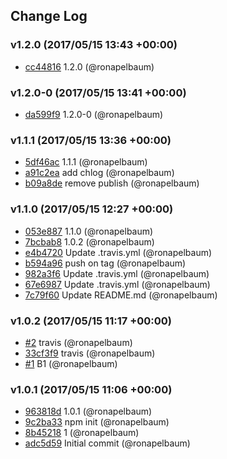 ## Change Log

### v1.2.0 (2017/05/15 13:43 +00:00)
- [cc44816](https://github.com/ronapelbaum/npm-version-test/commit/cc44816ee169f732e3c40e11a8a8f74da3eb4c6a) 1.2.0 (@ronapelbaum)

### v1.2.0-0 (2017/05/15 13:41 +00:00)
- [da599f9](https://github.com/ronapelbaum/npm-version-test/commit/da599f96184c4ec22000e93de3a1656d0710deab) 1.2.0-0 (@ronapelbaum)

### v1.1.1 (2017/05/15 13:36 +00:00)
- [5df46ac](https://github.com/ronapelbaum/npm-version-test/commit/5df46ace4026c57a729e6efc88c3caf934f09b90) 1.1.1 (@ronapelbaum)
- [a91c2ea](https://github.com/ronapelbaum/npm-version-test/commit/a91c2ea7711b81ba139c9ff8bb48970580375a6e) add chlog (@ronapelbaum)
- [b09a8de](https://github.com/ronapelbaum/npm-version-test/commit/b09a8de04a7b5b3941a380d23459f34e72fdd903) remove publish (@ronapelbaum)

### v1.1.0 (2017/05/15 12:27 +00:00)
- [053e887](https://github.com/ronapelbaum/npm-version-test/commit/053e887ff5cfd9e50caedbd6eabf1b4a32f50bec) 1.1.0 (@ronapelbaum)
- [7bcbab8](https://github.com/ronapelbaum/npm-version-test/commit/7bcbab8383e4838b7e31ae6d3075a328bee61988) 1.0.2 (@ronapelbaum)
- [e4b4720](https://github.com/ronapelbaum/npm-version-test/commit/e4b4720220ebf52fd70a235b2b51a03c8639678f) Update .travis.yml (@ronapelbaum)
- [b594a96](https://github.com/ronapelbaum/npm-version-test/commit/b594a96d8bd83f9286010f779e9c93dbe94a5941) push on tag (@ronapelbaum)
- [982a3f6](https://github.com/ronapelbaum/npm-version-test/commit/982a3f68ae07906d73b25cd1bd682d4118a0a238) Update .travis.yml (@ronapelbaum)
- [67e6987](https://github.com/ronapelbaum/npm-version-test/commit/67e69874b9e12aa98a360d92e5329820f182f556) Update .travis.yml (@ronapelbaum)
- [7c79f60](https://github.com/ronapelbaum/npm-version-test/commit/7c79f603bf15705b0484b3c6d1c4752d914d6a5d) Update README.md (@ronapelbaum)

### v1.0.2 (2017/05/15 11:17 +00:00)
- [#2](https://github.com/ronapelbaum/npm-version-test/pull/2) travis (@ronapelbaum)
- [33cf3f9](https://github.com/ronapelbaum/npm-version-test/commit/33cf3f994f60ba790820f0e96084c78dc8f6af6e) travis (@ronapelbaum)
- [#1](https://github.com/ronapelbaum/npm-version-test/pull/1) B1 (@ronapelbaum)

### v1.0.1 (2017/05/15 11:06 +00:00)
- [963818d](https://github.com/ronapelbaum/npm-version-test/commit/963818d4199e3186f47040a53d496cc2ab39d411) 1.0.1 (@ronapelbaum)
- [9c2ba33](https://github.com/ronapelbaum/npm-version-test/commit/9c2ba33954c6d56545c12bff7772d7c4450ad1b0) npm init (@ronapelbaum)
- [8b45218](https://github.com/ronapelbaum/npm-version-test/commit/8b452181d723ce01a6ad0dacb8859bda4ed5d0f8) 1 (@ronapelbaum)
- [adc5d59](https://github.com/ronapelbaum/npm-version-test/commit/adc5d59a27997293ca8379da30f32bfa87c5fb93) Initial commit (@ronapelbaum)